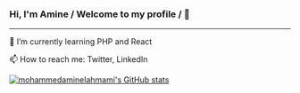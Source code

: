 ### Hi, I'm Amine / Welcome to my profile / 👋
-------------------------

🔭 I’m currently learning PHP and React


📫 How to reach me: Twitter, LinkedIn

[![mohammedaminelahmami's GitHub stats](https://github-readme-stats.vercel.app/api?username=mohammedaminelahmami)](https://github.com/mohammedaminelahmami/github-readme-stats)

